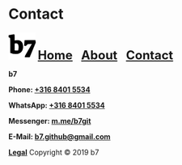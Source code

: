 # Contact
<img alt="b7" width="54" height="54" src="b7.svg"> <strong><font size="5"><a href="https://b7.github.io">Home</a> &nbsp; <a href="https://b7.github.io/about">About</a> &nbsp; <a href="https://b7.github.io/contact">Contact</a></font></strong>

**b7**

**Phone: <a href="tel:+31684015534">+316 8401 5534</a>**

**WhatsApp: <a href="https://wa.me/31684015534">+316 8401 5534</a>**

**Messenger: <a href="http://m.me/b7git">m.me/b7git</a>**

**E-Mail: <a href="mailto:b7.github@gmail.com">b7.github@gmail.com</a>**

<strong><a href="https://b7.github.io/legal">Legal</a></strong> Copyright © 2019 b7
